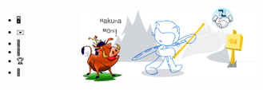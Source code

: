 <img width="70%" align="right" alt="Github" src="/images/git_readme_demo.png" />

- :desktop_computer:
- :envelope:
- :round_pushpin:
- :microscope:
- :trophy:
- :office:
<!--
### Hi there 👋


**hakunamoni/hakunamoni** is a ✨ _special_ ✨ repository because its `README.md` (this file) appears on your GitHub profile.

Hi, I'm Daniel Scott, NetSuite Developer

- 🔭 I’m currently working on ...
- 🌱 I’m currently learning ...
- 👯 I’m looking to collaborate on ...
- 🤔 I’m looking for help with ...
- 💬 Ask me about ...
- 📫 How to reach me: ...
- 😄 Pronouns: ...
- ⚡ Fun fact: ...
-->
